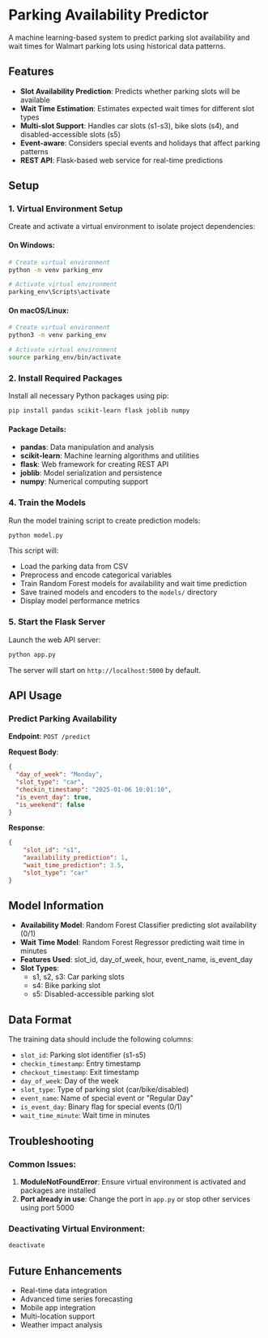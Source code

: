 # Parking Availability Predictor

A machine learning-based system to predict parking slot availability and wait times for Walmart parking lots using historical data patterns.

## Features

- **Slot Availability Prediction**: Predicts whether parking slots will be available
- **Wait Time Estimation**: Estimates expected wait times for different slot types
- **Multi-slot Support**: Handles car slots (s1-s3), bike slots (s4), and disabled-accessible slots (s5)
- **Event-aware**: Considers special events and holidays that affect parking patterns
- **REST API**: Flask-based web service for real-time predictions

## Setup

### 1. Virtual Environment Setup

Create and activate a virtual environment to isolate project dependencies:

#### On Windows:
```bash
# Create virtual environment
python -m venv parking_env

# Activate virtual environment
parking_env\Scripts\activate
```

#### On macOS/Linux:
```bash
# Create virtual environment
python3 -m venv parking_env

# Activate virtual environment
source parking_env/bin/activate
```

### 2. Install Required Packages

Install all necessary Python packages using pip:

```bash
pip install pandas scikit-learn flask joblib numpy
```

#### Package Details:
- **pandas**: Data manipulation and analysis
- **scikit-learn**: Machine learning algorithms and utilities
- **flask**: Web framework for creating REST API
- **joblib**: Model serialization and persistence
- **numpy**: Numerical computing support

### 4. Train the Models

Run the model training script to create prediction models:

```bash
python model.py
```

This script will:
- Load the parking data from CSV
- Preprocess and encode categorical variables
- Train Random Forest models for availability and wait time prediction
- Save trained models and encoders to the `models/` directory
- Display model performance metrics

### 5. Start the Flask Server

Launch the web API server:

```bash
python app.py
```

The server will start on `http://localhost:5000` by default.

## API Usage

### Predict Parking Availability

**Endpoint**: `POST /predict`

**Request Body**:
```json
{
  "day_of_week": "Monday",
  "slot_type": "car",
  "checkin_timestamp": "2025-01-06 10:01:10",
  "is_event_day": true,
  "is_weekend": false
}
```

**Response**:
```json
{
    "slot_id": "s1",
    "availability_prediction": 1,
    "wait_time_prediction": 3.5,
    "slot_type": "car"
}
```

## Model Information

- **Availability Model**: Random Forest Classifier predicting slot availability (0/1)
- **Wait Time Model**: Random Forest Regressor predicting wait time in minutes
- **Features Used**: slot_id, day_of_week, hour, event_name, is_event_day
- **Slot Types**: 
  - s1, s2, s3: Car parking slots
  - s4: Bike parking slot
  - s5: Disabled-accessible parking slot

## Data Format

The training data should include the following columns:
- `slot_id`: Parking slot identifier (s1-s5)
- `checkin_timestamp`: Entry timestamp
- `checkout_timestamp`: Exit timestamp  
- `day_of_week`: Day of the week
- `slot_type`: Type of parking slot (car/bike/disabled)
- `event_name`: Name of special event or "Regular Day"
- `is_event_day`: Binary flag for special events (0/1)
- `wait_time_minute`: Wait time in minutes

## Troubleshooting

### Common Issues:

1. **ModuleNotFoundError**: Ensure virtual environment is activated and packages are installed
2. **Port already in use**: Change the port in `app.py` or stop other services using port 5000

### Deactivating Virtual Environment:
```bash
deactivate
```

## Future Enhancements

- Real-time data integration
- Advanced time series forecasting
- Mobile app integration
- Multi-location support
- Weather impact analysis
